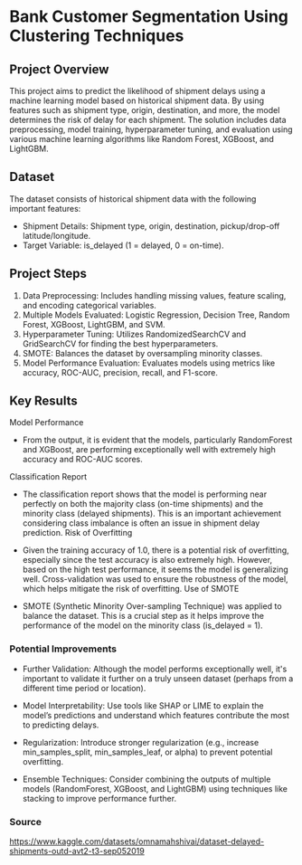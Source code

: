 # Bank Customer Segmentation Using Clustering Techniques

## Project Overview

This project aims to predict the likelihood of shipment delays using a machine learning model based on historical shipment data. By using features such as shipment type, origin, destination, and more, the model determines the risk of delay for each shipment. The solution includes data preprocessing, model training, hyperparameter tuning, and evaluation using various machine learning algorithms like Random Forest, XGBoost, and LightGBM.

## Dataset

The dataset consists of historical shipment data with the following important features:

- Shipment Details: Shipment type, origin, destination, pickup/drop-off latitude/longitude.
- Target Variable: is_delayed (1 = delayed, 0 = on-time).

## Project Steps

1. Data Preprocessing: Includes handling missing values, feature scaling, and encoding categorical variables.
2. Multiple Models Evaluated: Logistic Regression, Decision Tree, Random Forest, XGBoost, LightGBM, and SVM.
3. Hyperparameter Tuning: Utilizes RandomizedSearchCV and GridSearchCV for finding the best hyperparameters.
4. SMOTE: Balances the dataset by oversampling minority classes.
5. Model Performance Evaluation: Evaluates models using metrics like accuracy, ROC-AUC, precision, recall, and F1-score.

## Key Results

Model Performance

- From the output, it is evident that the models, particularly RandomForest and XGBoost, are performing exceptionally well with extremely high accuracy and ROC-AUC scores.

Classification Report

- The classification report shows that the model is performing near perfectly on both the majority class (on-time shipments) and the minority class (delayed shipments). This is an important achievement considering class imbalance is often an issue in shipment delay prediction.
Risk of Overfitting

- Given the training accuracy of 1.0, there is a potential risk of overfitting, especially since the test accuracy is also extremely high. However, based on the high test performance, it seems the model is generalizing well. Cross-validation was used to ensure the robustness of the model, which helps mitigate the risk of overfitting.
Use of SMOTE

- SMOTE (Synthetic Minority Over-sampling Technique) was applied to balance the dataset. This is a crucial step as it helps improve the performance of the model on the minority class (is_delayed = 1).

### Potential Improvements

- Further Validation: Although the model performs exceptionally well, it's important to validate it further on a truly unseen dataset (perhaps from a different time period or location).

- Model Interpretability: Use tools like SHAP or LIME to explain the model’s predictions and understand which features contribute the most to predicting delays.

- Regularization: Introduce stronger regularization (e.g., increase min_samples_split, min_samples_leaf, or alpha) to prevent potential overfitting.

- Ensemble Techniques: Consider combining the outputs of multiple models (RandomForest, XGBoost, and LightGBM) using techniques like stacking to improve performance further.

### Source

https://www.kaggle.com/datasets/omnamahshivai/dataset-delayed-shipments-outd-avt2-t3-sep052019
